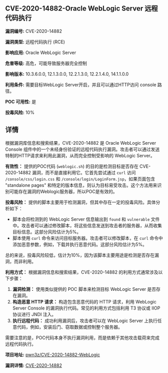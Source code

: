 ## CVE-2020-14882-Oracle WebLogic Server 远程代码执行

**漏洞编号:** CVE-2020-14882

**漏洞类型:** 远程代码执行 (RCE)

**影响应用:** Oracle WebLogic Server

**危害等级:** 高危，可能导致服务器完全控制

**影响版本:** 10.3.6.0.0, 12.1.3.0.0, 12.2.1.3.0, 12.2.1.4.0, 14.1.1.0.0

**利用条件:** 需要目标WebLogic Server开启，并且可以通过HTTP访问 console 路径。

**POC 可用性:** 是

**投毒风险:** 10%

## 详情

根据漏洞库信息和搜索结果，CVE-2020-14882 是 Oracle WebLogic Server Console 组件中的一个未经身份验证的远程代码执行漏洞。攻击者可以通过发送特制的HTTP请求来利用此漏洞，从而完全控制受影响的 WebLogic Server。

**有效性：**
提供的POC代码 (`weblogic.sh`) 的目的是检测目标是否存在 CVE-2020-14882 漏洞，而不是直接利用它。它首先尝试通过 `curl` 访问 `/console/css/login.css` 和 `/console/login/LoginForm.jsp`，如果页面包含 "standalone pages" 和特定的版本信息，则认为目标易受攻击。这个方法用来识别可能存在漏洞的Weblogic服务器，所以POC是有效的。

**投毒风险：**
提供的脚本主要用于检测漏洞，但其中存在一定的投毒风险。具体分析如下：

*   脚本会将检测到的 WebLogic Server 信息输出到 `found` 和 `vulnerable` 文件中。攻击者可以通过修改脚本，将这些信息发送到攻击者的服务器，从而收集目标信息。这部分风险估计为5%。
*   脚本使用 `curl` 命令来访问目标服务器。攻击者可以修改脚本，在 `curl` 命令中添加恶意参数，例如，下载并执行恶意代码。这部分风险估计为5%。

总的来说，投毒风险较低，估计为10%，因为该脚本主要用途是检测是否存在漏洞，而非利用。

**利用方式：**
根据漏洞信息和搜索结果，CVE-2020-14882 的利用方式通常涉及以下步骤：

1.  **漏洞检测：** 使用类似提供的 POC 脚本来检测目标 WebLogic Server 是否存在漏洞。
2.  **构造恶意 HTTP 请求：** 构造包含恶意代码的 HTTP 请求，利用 WebLogic Server Console 的漏洞执行代码。常见的利用方式包括利用 T3 协议或 IIOP 协议进行 JNDI 注入。
3.  **执行远程代码：** 成功利用漏洞后，攻击者可以在 WebLogic Server 上执行任意代码，例如，安装后门、窃取数据或控制整个服务器。

需要注意的是，POC代码本身不执行漏洞利用，而是依赖于其他攻击载荷来完成远程代码执行。

**项目地址:** [pwn3z/CVE-2020-14882-WebLogic](https://github.com/pwn3z/CVE-2020-14882-WebLogic)

**漏洞详情:** [CVE-2020-14882](https://nvd.nist.gov/vuln/detail/CVE-2020-14882)
